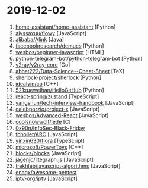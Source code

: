 # 2019-12-02

1. [home-assistant/home-assistant](https://github.com/home-assistant/home-assistant "🏡 Open source home automation that puts local control and privacy first") [Python]
2. [alyssaxuu/flowy](https://github.com/alyssaxuu/flowy "The minimal javascript library to create flowcharts ✨") [JavaScript]
3. [alibaba/Alink](https://github.com/alibaba/Alink "Alink is the Machine Learning algorithm platform based on Flink, developed by the PAI team of Alibaba computing platform.") [Java]
4. [facebookresearch/demucs](https://github.com/facebookresearch/demucs "Code for the paper Music Source Separation in the Waveform Domain") [Python]
5. [wesbos/beginner-javascript](https://github.com/wesbos/beginner-javascript "Slam Dunk JavaScript") [HTML]
6. [python-telegram-bot/python-telegram-bot](https://github.com/python-telegram-bot/python-telegram-bot "We have made you a wrapper you can't refuse") [Python]
7. [v2ray/v2ray-core](https://github.com/v2ray/v2ray-core "A platform for building proxies to bypass network restrictions.") [Go]
8. [abhat222/Data-Science--Cheat-Sheet](https://github.com/abhat222/Data-Science--Cheat-Sheet "Cheat Sheets") [TeX]
9. [sherlock-project/sherlock](https://github.com/sherlock-project/sherlock "🔎 Find usernames across social networks") [Python]
10. [idealvin/co](https://github.com/idealvin/co "An elegant and efficient C++ basic library for Linux, Windows and Mac.") [C++]
11. [521xueweihan/HelloGitHub](https://github.com/521xueweihan/HelloGitHub "Find pearls on open-source seashore 分享 GitHub 上有趣、入门级的开源项目") [Python]
12. [react-spring/zustand](https://github.com/react-spring/zustand "🐻 Bear necessities for state management in React") [TypeScript]
13. [yangshun/tech-interview-handbook](https://github.com/yangshun/tech-interview-handbook "💯 Materials to help you rock your next coding interview") [JavaScript]
14. [calebporzio/project-x](https://github.com/calebporzio/project-x "A simple tool for composing javascript behavior in your markup.") [JavaScript]
15. [wesbos/Advanced-React](https://github.com/wesbos/Advanced-React "Starter Files and Solutions for Full Stack Advanced React and GraphQL") [JavaScript]
16. [coolsnowwolf/lede](https://github.com/coolsnowwolf/lede "Lean's OpenWrt source") [C]
17. [0x90n/InfoSec-Black-Friday](https://github.com/0x90n/InfoSec-Black-Friday "All the deals for InfoSec related software/tools this Black Friday") 
18. [fchollet/ARC](https://github.com/fchollet/ARC "The Abstraction and Reasoning Corpus") [JavaScript]
19. [yinxin630/fiora](https://github.com/yinxin630/fiora "An interesting chat application power by socket.io, koa, mongodb and react") [TypeScript]
20. [microsoft/PowerToys](https://github.com/microsoft/PowerToys "Windows system utilities to maximize productivity") [C++]
21. [blocks/blocks](https://github.com/blocks/blocks "A JSX-based page builder for creating beautiful websites without writing code") [JavaScript]
22. [jagenjo/litegraph.js](https://github.com/jagenjo/litegraph.js "A graph node engine and editor written in Javascript similar to PD or UDK Blueprints, comes with its own editor in HTML5 Canvas2D. The engine can run client side or server side using Node. It allows to export graphs as JSONs to be included in applications independently.") [JavaScript]
23. [trekhleb/javascript-algorithms](https://github.com/trekhleb/javascript-algorithms "📝 Algorithms and data structures implemented in JavaScript with explanations and links to further readings") [JavaScript]
24. [enaqx/awesome-pentest](https://github.com/enaqx/awesome-pentest "A collection of awesome penetration testing resources, tools and other shiny things") 
25. [iptv-org/iptv](https://github.com/iptv-org/iptv "Collection of 8000+ publicly available IPTV channels from all over the world") [JavaScript]
